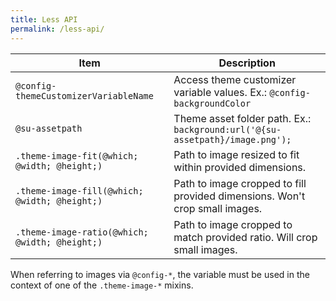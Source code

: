 ```yaml
---
title: Less API
permalink: /less-api/
---
```


Item                                           | Description
-----------------------------------------------|-------------------------
`@config-themeCustomizerVariableName`          | Access theme customizer variable values. Ex.: `@config-backgroundColor`
`@su-assetpath`                                | Theme asset folder path. Ex.: `background:url('@{su-assetpath}/image.png');`
`.theme-image-fit(@which; @width; @height;)`   | Path to image resized to fit within provided dimensions.
`.theme-image-fill(@which; @width; @height;)`  | Path to image cropped to fill provided dimensions. Won't crop small images.
`.theme-image-ratio(@which; @width; @height;)` | Path to image cropped to match provided ratio. Will crop small images.

When referring to images via `@config-*`, the variable must be used in the context of one of the `.theme-image-*` mixins.
